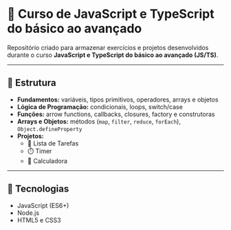 # 📘 Curso de JavaScript e TypeScript do básico ao avançado

Repositório criado para armazenar exercícios e projetos desenvolvidos durante o curso **JavaScript e TypeScript do básico ao avançado (JS/TS)**.

---

## 📂 Estrutura
- **Fundamentos:** variáveis, tipos primitivos, operadores, arrays e objetos  
- **Lógica de Programação:** condicionais, loops, switch/case  
- **Funções:** arrow functions, callbacks, closures, factory e construtoras  
- **Arrays e Objetos:** métodos (`map`, `filter`, `reduce`, `forEach`), `Object.defineProperty`  
- **Projetos:**  
  - 📝 Lista de Tarefas  
  - ⏱️ Timer  
  - 🧮 Calculadora  

---

## 🚀 Tecnologias
- JavaScript (ES6+)  
- Node.js  
- HTML5 e CSS3  
